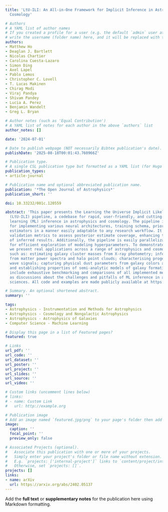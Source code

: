 ```yaml
---
title: 'LtU-ILI: An All-in-One Framework for Implicit Inference in Astrophysics and
  Cosmology'

# Authors
# A YAML list of author names
# If you created a profile for a user (e.g. the default `admin` user at `content/authors/admin/`), 
# write the username (folder name) here, and it will be replaced with their full name and linked to their profile.
authors:
- Matthew Ho
- Deaglan J. Bartlett
- Nicolas Chartier
- Carolina Cuesta-Lazaro
- Simon Ding
- Axel Lapel
- Pablo Lemos
- Christopher C. Lovell
- T. Lucas Makinen
- Chirag Modi
- Viraj Pandya
- Shivam Pandey
- Lucia A. Perez
- Benjamin Wandelt
- Greg L. Bryan

# Author notes (such as 'Equal Contribution')
# A YAML list of notes for each author in the above `authors` list
author_notes: []

date: '2024-07-01'

# Date to publish webpage (NOT necessarily Bibtex publication's date).
publishDate: '2025-08-18T00:01:43.760966Z'

# Publication type.
# A single CSL publication type but formatted as a YAML list (for Hugo requirements).
publication_types:
- article-journal

# Publication name and optional abbreviated publication name.
publication: '*The Open Journal of Astrophysics*'
publication_short: ''

doi: 10.33232/001c.120559

abstract: 'This paper presents the Learning the Universe Implicit Likelihood Inference
  (LtU-ILI) pipeline, a codebase for rapid, user-friendly, and cutting-edge machine
  learning (ML) inference in astrophysics and cosmology. The pipeline includes software
  for implementing various neural architectures, training schema, priors, and density
  estimators in a manner easily adaptable to any research workflow. It includes comprehensive
  validation metrics to assess posterior estimate coverage, enhancing the reliability
  of inferred results. Additionally, the pipeline is easily parallelizable, designed
  for efficient exploration of modeling hyperparameters. To demonstrate its capabilities,
  we present real applications across a range of astrophysics and cosmology problems,
  such as: estimating galaxy cluster masses from X-ray photometry; inferring cosmology
  from matter power spectra and halo point clouds; characterising progenitors in gravitational
  wave signals; capturing physical dust parameters from galaxy colors and luminosities;
  and establishing properties of semi-analytic models of galaxy formation. We also
  include exhaustive benchmarking and comparisons of all implemented methods as well
  as discussions about the challenges and pitfalls of ML inference in astronomical
  sciences. All code and examples are made publicly available at https://github.com/maho3/ltu-ili.'

# Summary. An optional shortened abstract.
summary: ''

tags:
- Astrophysics - Instrumentation and Methods for Astrophysics
- Astrophysics - Cosmology and Nongalactic Astrophysics
- Astrophysics - Astrophysics of Galaxies
- Computer Science - Machine Learning

# Display this page in a list of Featured pages?
featured: true

# Links
url_pdf: ''
url_code: ''
url_dataset: ''
url_poster: ''
url_project: ''
url_slides: ''
url_source: ''
url_video: ''

# Custom links (uncomment lines below)
# links:
# - name: Custom Link
#   url: http://example.org

# Publication image
# Add an image named `featured.jpg/png` to your page's folder then add a caption below.
image:
  caption: ''
  focal_point: ''
  preview_only: false

# Associated Projects (optional).
#   Associate this publication with one or more of your projects.
#   Simply enter your project's folder or file name without extension.
#   E.g. `projects: ['internal-project']` links to `content/project/internal-project/index.md`.
#   Otherwise, set `projects: []`.
projects: []
links:
- name: arXiv
  url: https://arxiv.org/abs/2402.05137
---
```


Add the **full text** or **supplementary notes** for the publication here using Markdown formatting.
